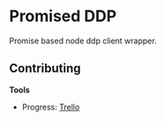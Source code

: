 Promised DDP
============

Promise based node ddp client wrapper.


Contributing
------------

**Tools**

- Progress: [Trello](https://trello.com/b/ftrfpCaO/promised-ddp)
